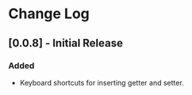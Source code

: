# Change Log

## [0.0.8] - Initial Release

### Added

- Keyboard shortcuts for inserting getter and setter.